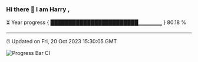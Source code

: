 ### Hi there 👋 I am Harry , 

⏳ Year progress { ████████████████████████▁▁▁▁▁▁ } 80.18 %

---

⏰ Updated on Fri, 20 Oct 2023 15:30:05 GMT

![Progress Bar CI](https://github.com/duykhang68/duykhang68/workflows/Progress%20Bar%20CI/badge.svg)
